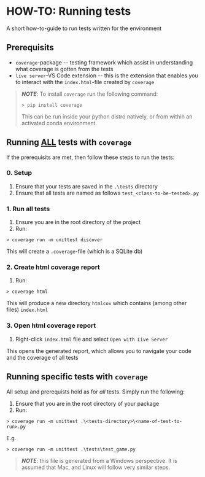 # HOW-TO: Running tests

A short how-to-guide to run tests written for the environment


## Prerequisits

* `coverage`-package -- testing framework which assist in understanding what coverage is gotten from the tests
* `live server`-VS Code extension -- this is the extension that enables you to interact with the `index.html`-file created by `coverage`

> ***NOTE***: To install `coverage` run the following command:
>
> `> pip install coverage`
>
>This can be run inside your python distro natively, or from within an activated conda environment.

## Running <u>ALL</u> tests with `coverage`

If the prerequisits are met, then follow these steps to run the tests:

### 0. Setup

1. Ensure that your tests are saved in the `.\tests` directory
2. Ensure that all tests are named as follows `test_<class-to-be-tested>.py`

### 1. Run all tests

1. Ensure you are in the root directory of the project
2. Run:
```
> coverage run -m unittest discover
```

This will create a `.coverage`-file (which is a SQLite db)

### 2. Create html coverage report

1. Run:
```
> coverage html
```

This will produce a new directory `htmlcov` which contains (among other files) `index.html`

### 3. Open html coverage report

1. Right-click `index.html` file and select `Open with Live Server`

This opens the generated report, which allows you to navigate your code and the coverage of all tests

## Running specific tests with `coverage`

All setup and prerequists hold as for *all* tests. Simply run the following:

1. Ensure that you are in the root directory of your package
2. Run:
```
> coverage run -m unittest .\<tests-directory>\<name-of-test-to-run>.py
```

E.g.
```
> coverage run -m unittest .\tests\test_game.py
```


> ***NOTE***: this file is generated from a Windows perspective. It is assumed that Mac, and Linux will follow very similar steps.